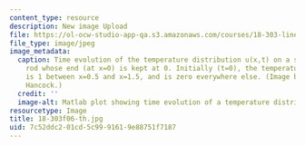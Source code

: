 ```yaml
---
content_type: resource
description: New image Upload
file: https://ol-ocw-studio-app-qa.s3.amazonaws.com/courses/18-303-linear-partial-differential-equations-fall-2006/7c52ddc201cd5c9991619e88751f7187_18-303f06-th.jpg
file_type: image/jpeg
image_metadata:
  caption: Time evolution of the temperature distribution u(x,t) on a semi-infinite
    rod whose end (at x=0) is kept at 0. Initially (t=0), the temperature of the rod
    is 1 between x=0.5 and x=1.5, and is zero everywhere else. (Image by Dr. Matthew
    Hancock.)
  credit: ''
  image-alt: Matlab plot showing time evolution of a temperature distribution.
resourcetype: Image
title: 18-303f06-th.jpg
uid: 7c52ddc2-01cd-5c99-9161-9e88751f7187
---
```

